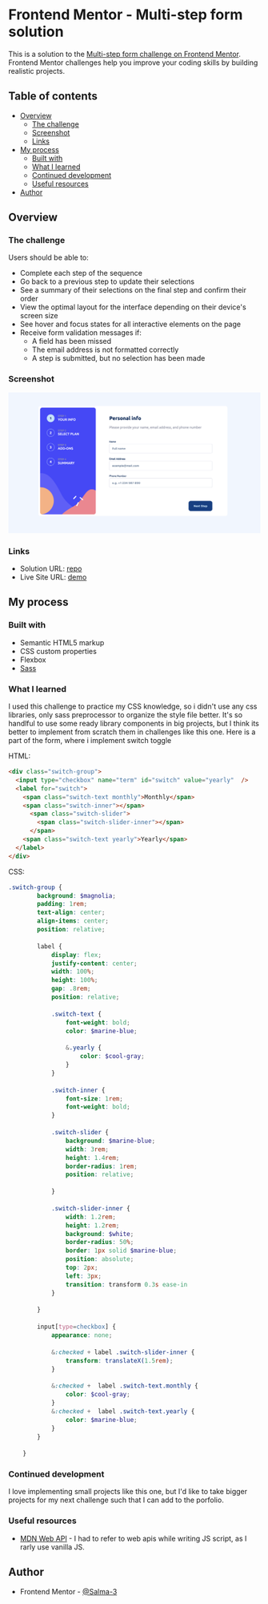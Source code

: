 # Frontend Mentor - Multi-step form solution

This is a solution to the [Multi-step form challenge on Frontend Mentor](https://www.frontendmentor.io/challenges/multistep-form-YVAnSdqQBJ). Frontend Mentor challenges help you improve your coding skills by building realistic projects. 

## Table of contents

- [Overview](#overview)
  - [The challenge](#the-challenge)
  - [Screenshot](#screenshot)
  - [Links](#links)
- [My process](#my-process)
  - [Built with](#built-with)
  - [What I learned](#what-i-learned)
  - [Continued development](#continued-development)
  - [Useful resources](#useful-resources)
- [Author](#author)


## Overview

### The challenge

Users should be able to:

- Complete each step of the sequence
- Go back to a previous step to update their selections
- See a summary of their selections on the final step and confirm their order
- View the optimal layout for the interface depending on their device's screen size
- See hover and focus states for all interactive elements on the page
- Receive form validation messages if:
  - A field has been missed
  - The email address is not formatted correctly
  - A step is submitted, but no selection has been made

### Screenshot

![](./screenshot.png)

### Links

- Solution URL: [repo](https://github.com/Salma-3/multi-step-form.git)
- Live Site URL: [demo](https://your-live-site-url.com)

## My process

### Built with

- Semantic HTML5 markup
- CSS custom properties
- Flexbox
- [Sass](https://sass-lang.com/)


### What I learned

I used this challenge to practice my CSS knowledge, so i didn't use any css libraries, only sass preprocessor to organize the style file better.
It's so handlful to use some ready library components in big projects, but I think its better to implement from scratch them in challenges like this one.
Here is a part of the form, where i implement switch toggle

HTML:

```html
<div class="switch-group">
  <input type="checkbox" name="term" id="switch" value="yearly"  />
  <label for="switch">
    <span class="switch-text monthly">Monthly</span>
    <span class="switch-inner"></span>
      <span class="switch-slider">
        <span class="switch-slider-inner"></span>
      </span>
    <span class="switch-text yearly">Yearly</span>
  </label>
</div>
```

CSS:

```scss
.switch-group {
        background: $magnolia;
        padding: 1rem;
        text-align: center;
        align-items: center;
        position: relative;

        label {
            display: flex;
            justify-content: center;
            width: 100%;
            height: 100%;
            gap: .8rem;
            position: relative;

            .switch-text {
                font-weight: bold;
                color: $marine-blue;

                &.yearly {
                    color: $cool-gray;
                }
            }
            
            .switch-inner {
                font-size: 1rem;
                font-weight: bold;
            }

            .switch-slider {
                background: $marine-blue;
                width: 3rem;
                height: 1.4rem;
                border-radius: 1rem;
                position: relative;

            }

            .switch-slider-inner {
                width: 1.2rem;
                height: 1.2rem;
                background: $white;
                border-radius: 50%;
                border: 1px solid $marine-blue;
                position: absolute;
                top: 2px;
                left: 3px;
                transition: transform 0.3s ease-in
            }
            
        }

        input[type=checkbox] {
            appearance: none;

            &:checked + label .switch-slider-inner {
                transform: translateX(1.5rem);
            }

            &:checked +  label .switch-text.monthly {
                color: $cool-gray;
            }
            &:checked +  label .switch-text.yearly {
                color: $marine-blue;
            }
        }

    }
```

### Continued development

I love implementing small projects like this one, but I'd like to take bigger projects for my next challenge such that I can add to the porfolio.


### Useful resources

- [MDN Web API](https://developer.mozilla.org/en-US/docs/Web/API) - I had to refer to web apis while writing JS script, as I rarly use vanilla JS.

## Author

- Frontend Mentor - [@Salma-3](https://www.frontendmentor.io/profile/Salma-3)

